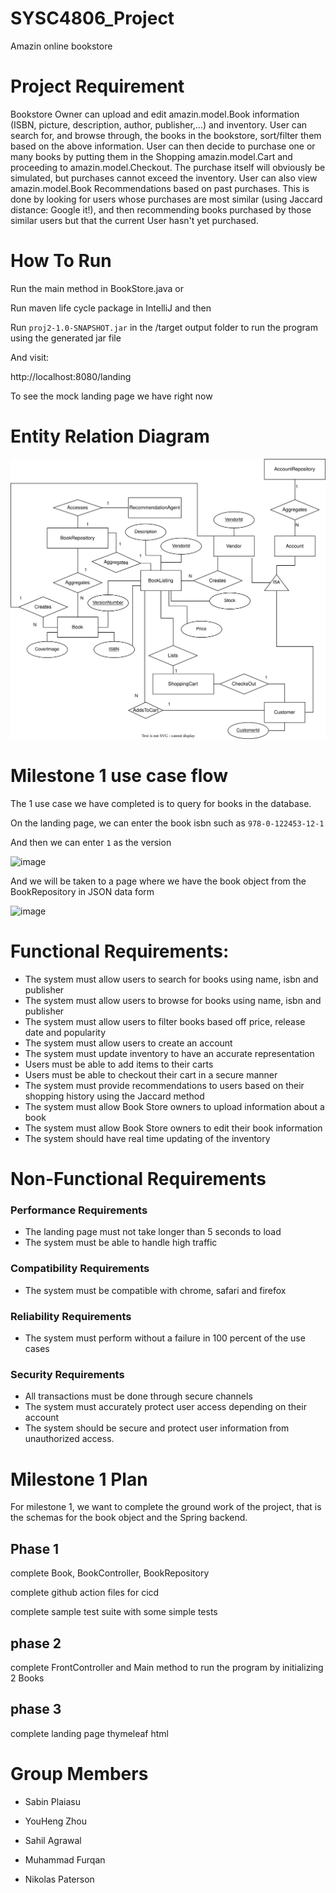 # SYSC4806_Project
Amazin online bookstore

# Project Requirement

Bookstore Owner can upload and edit amazin.model.Book information (ISBN, picture, description, author, publisher,...) and inventory. 
User can search for, and browse through, the books in the bookstore, sort/filter them based on the above information. 
User can then decide to purchase one or many books by putting them in the Shopping amazin.model.Cart and proceeding to amazin.model.Checkout. 
The purchase itself will obviously be simulated, but purchases cannot exceed the inventory. 
User can also view amazin.model.Book Recommendations based on past purchases. 
This is done by looking for users whose purchases are most similar (using Jaccard distance: Google it!), and then recommending books purchased by those similar users but that the current User hasn't yet purchased.

# How To Run

Run the main method in BookStore.java or

Run maven life cycle package in IntelliJ and then

Run `proj2-1.0-SNAPSHOT.jar` in the /target output folder to run the program using the generated jar file

And visit:

http://localhost:8080/landing

To see the mock landing page we have right now

# Entity Relation Diagram 

<img src="./docs/er_diagram.svg">

# Milestone 1 use case flow

The 1 use case we have completed is to query for books in the database.

On the landing page, we can enter the book isbn such as `978-0-122453-12-1`

And then we can enter `1` as the version

![image](https://user-images.githubusercontent.com/60205850/223818456-ab4f3417-ff75-4593-baa8-471ead14638c.png)

And we will be taken to a page where we have the book object from the BookRepository in JSON data form

![image](https://user-images.githubusercontent.com/60205850/223817964-b267d204-4533-49f8-ae9d-353e917ea1fc.png)

# Functional Requirements:

- The system must allow users to search for books using name, isbn and publisher
- The system must allow users to browse for books using name, isbn and publisher
- The system must allow users to filter books based off price, release date and popularity
- The system must allow users to create an account
- The system must update inventory to have an accurate representation
- Users must be able to add items to their carts
- Users must be able to checkout their cart in a secure manner
- The system must provide recommendations to users based on their shopping history using the Jaccard method
- The system must allow Book Store owners to upload information about a book
- The system must allow Book Store owners to edit their book information
- The system should have real time updating of the inventory

# Non-Functional Requirements

### Performance Requirements
- The landing page must not take longer than 5 seconds to load
- The system must be able to handle high traffic
### Compatibility Requirements
- The system must be compatible with chrome, safari and firefox
### Reliability Requirements
- The system must perform without a failure in 100 percent of the use cases
### Security Requirements
- All transactions must be done through secure channels
- The system must accurately protect user access depending on their account
- The system should be secure and protect user information from unauthorized access.

# Milestone 1 Plan

For milestone 1, we want to complete the ground work of the project, that is the schemas for the book object and the Spring backend.

## Phase 1

complete Book, BookController, BookRepository

complete github action files for cicd

complete sample test suite with some simple tests

## phase 2

complete FrontController and Main method to run the program by initializing 2 Books

## phase 3

complete landing page thymeleaf html

# Group Members

- Sabin Plaiasu

- YouHeng Zhou

- Sahil Agrawal

- Muhammad Furqan

- Nikolas Paterson
